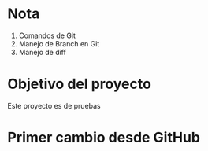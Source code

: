 # Nota

1. Comandos de Git
2. Manejo de Branch en Git
3. Manejo de diff

# Objetivo del proyecto

Este proyecto es de pruebas

# Primer cambio desde GitHub
